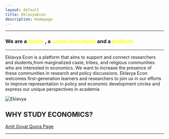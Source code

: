 ```yaml
---
layout: default
title: EklavyaEcon
description: Homepage
---
```

---
### We are a <font color="yellow"> family </font>, a <font color="yellow">career launchpad </font> and a <font color="yellow"> platform</font>
---


Eklavya Econ is a platform that aims to support and connect researchers and students,from marginalized caste, tribes, and religious communities who are interested in economics. We want to increase the presence of these communities in research and policy discussions. Eklavya Econ welcomes first-generation learners and researchers to join us in our efforts to improve representation in policy and economic development circles and express our unique perspectives in academia



<!-- The image  -->

   ![Eklavya](https://github.com/EklavyaEcon/EklavyaEcon.github.io/assets/126576030/dbe33366-cf26-44b8-b2a9-1dca0a07753e)

## **WHY STUDY ECONOMICS?**

[ Amit Goyal Quora Page](https://www.quora.com/Why-should-I-study-economics/answer/Amit-Goyal-135)



------






